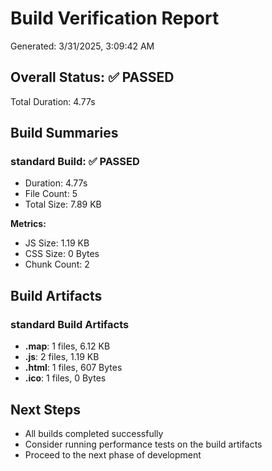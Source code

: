# Build Verification Report

Generated: 3/31/2025, 3:09:42 AM

## Overall Status: ✅ PASSED

Total Duration: 4.77s

## Build Summaries

### standard Build: ✅ PASSED

- Duration: 4.77s
- File Count: 5
- Total Size: 7.89 KB

**Metrics:**
- JS Size: 1.19 KB
- CSS Size: 0 Bytes
- Chunk Count: 2

## Build Artifacts

### standard Build Artifacts

- **.map**: 1 files, 6.12 KB
- **.js**: 2 files, 1.19 KB
- **.html**: 1 files, 607 Bytes
- **.ico**: 1 files, 0 Bytes

## Next Steps

- All builds completed successfully
- Consider running performance tests on the build artifacts
- Proceed to the next phase of development
